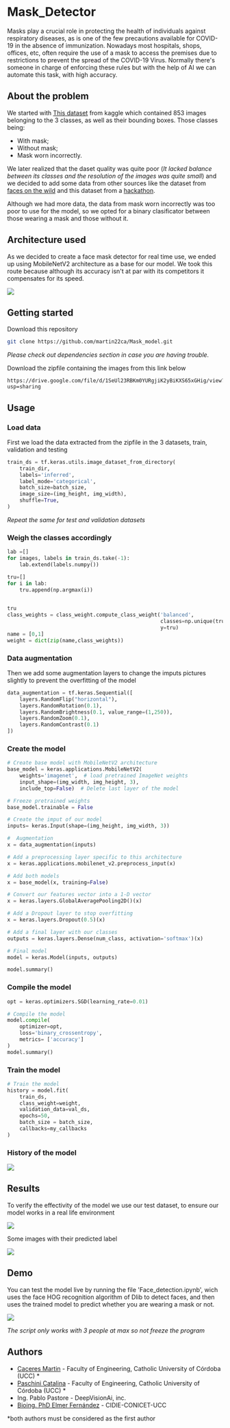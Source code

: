 # Mask_Detector

Masks play a crucial role in protecting the health of individuals against respiratory diseases, as is one of the few precautions available for COVID-19 in the absence of immunization. Nowadays most hospitals, shops, offices, etc, often require the use of a mask to access the premises due to restrictions  to prevent the spread of the COVID-19 Virus. Normally there's someone in charge of enforcing these rules but with the help of AI we can automate this task, with high accuracy. 

## About the problem

We started with [This dataset](https://www.kaggle.com/datasets/andrewmvd/face-mask-detection) from kaggle which contained 853 images belonging to the 3 classes, as well as their bounding boxes. Those classes being:

- With mask;
- Without mask;
- Mask worn incorrectly.

We later realized that the daset quality was quite poor (*It lacked balance between its classes and the resolution of the images was quite small*) 
and we decided to add some data from other sources like the dataset from [faces on the wild](http://vis-www.cs.umass.edu/lfw/) and this dataset from a [hackathon](https://github.com/hydramst/hackathon_2021).  

Although we had more data, the data from mask worn incorrectly was too poor to use for the model, so we opted for a binary clasificator between those wearing a mask and those without it.

## Architecture used

As we decided to create a face mask detector for real time use, we ended up using MobileNetV2 architecture as a base for our model. We took this route because although its accuracy isn't at par with its competitors it compensates for its speed.

![](images/The-proposed-MobileNetV2-network-architecture.png)

## Getting started

Download this repository
```bash
git clone https://github.com/martin22ca/Mask_model.git
```
_Please check out dependencies section in case you are having trouble._

Download the zipfile containing the images from this link below

```dasda
https://drive.google.com/file/d/1SeUl23RBKm0YURgjiK2yBiKXS65xGHig/view?usp=sharing
```

## Usage
### Load data
First we load the data extracted from the zipfile in the 3 datasets, train, validation and testing
```python
train_ds = tf.keras.utils.image_dataset_from_directory(
    train_dir,
    labels='inferred',
    label_mode='categorical',
    batch_size=batch_size,
    image_size=(img_height, img_width),
    shuffle=True,
)
```
_Repeat the same for test and validation datasets_
### Weigh the classes accordingly

```python
lab =[]
for images, labels in train_ds.take(-1):  
    lab.extend(labels.numpy())

tru=[]
for i in lab:
    tru.append(np.argmax(i))
    

tru
class_weights = class_weight.compute_class_weight('balanced',
                                                  classes=np.unique(tru),
                                                  y=tru)
name = [0,1]
weight = dict(zip(name,class_weights))
```
### Data augmentation
Then we add some augmentation layers to change the imputs pictures slightly to prevent the overfitting of the model 
```python
data_augmentation = tf.keras.Sequential([
    layers.RandomFlip("horizontal"),
    layers.RandomRotation(0.1),
    layers.RandomBrightness(0.1, value_range=(1,250)),
    layers.RandomZoom(0.1),
    layers.RandomContrast(0.1)
])
```
### Create the model
```python
# Create base model with MobileNetV2 architecture
base_model = keras.applications.MobileNetV2(
    weights='imagenet',  # load pretrained ImageNet weights
    input_shape=(img_width, img_height, 3),
    include_top=False)  # Delete last layer of the model 

# Freeze pretrained weights
base_model.trainable = False

# Create the imput of our model
inputs= keras.Input(shape=(img_height, img_width, 3))

#  Augmentation
x = data_augmentation(inputs)

# Add a preprocessing layer specific to this architecture
x = keras.applications.mobilenet_v2.preprocess_input(x)

# Add both models
x = base_model(x, training=False)

# Convert our features vector into a 1-D vector
x = keras.layers.GlobalAveragePooling2D()(x)

# Add a Dropout layer to stop overfitting
x = keras.layers.Dropout(0.5)(x)

# Add a final layer with our classes
outputs = keras.layers.Dense(num_class, activation='softmax')(x)

# Final model
model = keras.Model(inputs, outputs)

model.summary()
```
### Compile the model
```python
opt = keras.optimizers.SGD(learning_rate=0.01)

# Compile the model
model.compile(
    optimizer=opt,
    loss='binary_crossentropy',
    metrics= ['accuracy']
)
model.summary()
```

### Train the model
```python
# Train the model
history = model.fit(
    train_ds,
    class_weight=weight,
    validation_data=val_ds,
    epochs=50,
    batch_size = batch_size,
    callbacks=my_callbacks
)
```
### History of the model 

![](images/Copia%20de%20mobile_net_buena.png)
## Results
To verify the effectivity of the model we use our test dataset, to ensure our model works in a real life environment

![](images/mobile_net_buenos.png)

Some images with their predicted label 

![](images/Screenshot_20220618_093649.png)
## Demo 
You can test the model live by running the file 'Face_detection.ipynb', wich uses the face HOG recognition algorithm of Dlib to detect faces, and then uses the trained model to predict whether you are wearing a mask or not.

 ![](images/Screenshot_20220621_042759.png)
 
_The script only works with 3 people at max so not freeze the program_

## Authors

* [Caceres Martin](https://github.com/martin22ca) - Faculty of Engineering, Catholic University of Córdoba (UCC) *
* [Paschini Catalina](https://github.com/cata99) - Faculty of Engineering, Catholic University of Córdoba (UCC) *
* Ing. Pablo Pastore - DeepVisionAi, inc.
* [Bioing. PhD Elmer Fernández](https://github.com/elmerfer) - CIDIE-CONICET-UCC

*both authors must be considered as the first author
